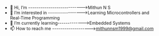 - 👋 Hi, I’m --------------------------->Mithun N S
- 👀 I’m interested in ----------------->Learning Microcontrollers and Real-Time Programming
- 🌱 I’m currently learning------------->Embedded Systems 
- 📫 How to reach me ------------------->mithunnsm1999@gmail.com
